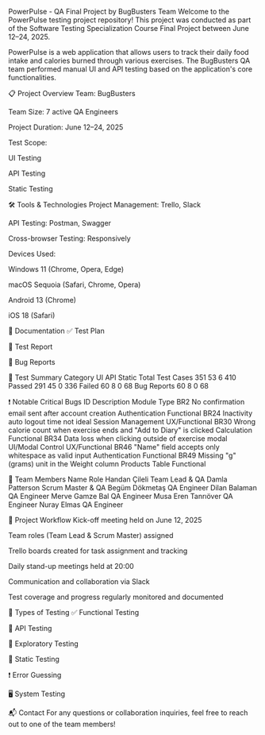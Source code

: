 PowerPulse - QA Final Project by BugBusters Team
Welcome to the PowerPulse testing project repository!
This project was conducted as part of the Software Testing Specialization Course Final Project between June 12–24, 2025.

PowerPulse is a web application that allows users to track their daily food intake and calories burned through various exercises. The BugBusters QA team performed manual UI and API testing based on the application's core functionalities.

📋 Project Overview
Team: BugBusters

Team Size: 7 active QA Engineers

Project Duration: June 12–24, 2025

Test Scope:

UI Testing

API Testing

Static Testing

🛠 Tools & Technologies
Project Management: Trello, Slack

API Testing: Postman, Swagger

Cross-browser Testing: Responsively

Devices Used:

Windows 11 (Chrome, Opera, Edge)

macOS Sequoia (Safari, Chrome, Opera)

Android 13 (Chrome)

iOS 18 (Safari)

📄 Documentation
✅ Test Plan

📑 Test Report

🐞 Bug Reports

🔢 Test Summary
Category	UI	API	Static	Total
Test Cases	351	53	6	410
Passed	291	45	0	336
Failed	60	8	0	68
Bug Reports	60	8	0	68

❗ Notable Critical Bugs
ID	Description	Module	Type
BR2	No confirmation email sent after account creation	Authentication	Functional
BR24	Inactivity auto logout time not ideal	Session Management	UX/Functional
BR30	Wrong calorie count when exercise ends and "Add to Diary" is clicked	Calculation	Functional
BR34	Data loss when clicking outside of exercise modal	UI/Modal Control	UX/Functional
BR46	"Name" field accepts only whitespace as valid input	Authentication	Functional
BR49	Missing "g" (grams) unit in the Weight column	Products Table	Functional

👥 Team Members
Name	Role
Handan Çileli	Team Lead & QA
Damla Patterson	Scrum Master & QA
Begüm Dökmetaş	QA Engineer
Dilan Balaman	QA Engineer
Merve Gamze Bal	QA Engineer
Musa Eren Tanrıöver	QA Engineer
Nuray Elmas	QA Engineer

🚀 Project Workflow
Kick-off meeting held on June 12, 2025

Team roles (Team Lead & Scrum Master) assigned

Trello boards created for task assignment and tracking

Daily stand-up meetings held at 20:00

Communication and collaboration via Slack

Test coverage and progress regularly monitored and documented

🧪 Types of Testing
✅ Functional Testing

🔁 API Testing

🧭 Exploratory Testing

📄 Static Testing

❗ Error Guessing

🖥️ System Testing

📬 Contact
For any questions or collaboration inquiries, feel free to reach out to one of the team members!

